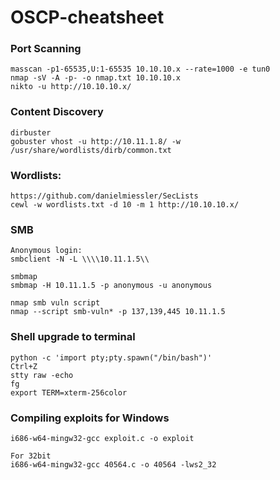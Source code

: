 # OSCP-cheatsheet

### Port Scanning
```
masscan -p1-65535,U:1-65535 10.10.10.x --rate=1000 -e tun0
nmap -sV -A -p- -o nmap.txt 10.10.10.x
nikto -u http://10.10.10.x/
```

### Content Discovery
```
dirbuster
gobuster vhost -u http://10.11.1.8/ -w /usr/share/wordlists/dirb/common.txt
```

### Wordlists: 
```
https://github.com/danielmiessler/SecLists
cewl -w wordlists.txt -d 10 -m 1 http://10.10.10.x/
```
### SMB
```
Anonymous login:
smbclient -N -L \\\\10.11.1.5\\

smbmap
smbmap -H 10.11.1.5 -p anonymous -u anonymous

nmap smb vuln script
nmap --script smb-vuln* -p 137,139,445 10.11.1.5
```

### Shell upgrade to terminal
```
python -c 'import pty;pty.spawn("/bin/bash")'
Ctrl+Z  
stty raw -echo
fg 
export TERM=xterm-256color
```
   
### Compiling exploits for Windows
```
i686-w64-mingw32-gcc exploit.c -o exploit

For 32bit
i686-w64-mingw32-gcc 40564.c -o 40564 -lws2_32
```

